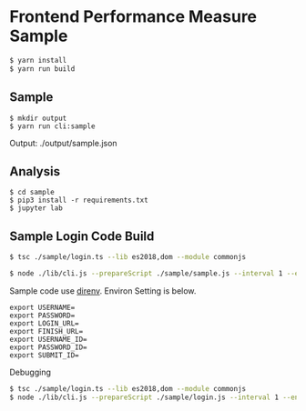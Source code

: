 # Frontend Performance Measure Sample

```sh
$ yarn install
$ yarn run build
```

## Sample

```
$ mkdir output
$ yarn run cli:sample
```

Output: ./output/sample.json

## Analysis

```
$ cd sample
$ pip3 install -r requirements.txt
$ jupyter lab
```

## Sample Login Code Build

```sh
$ tsc ./sample/login.ts --lib es2018,dom --module commonjs
```

```sh
$ node ./lib/cli.js --prepareScript ./sample/sample.js --interval 1 --end 10 --output ./output/sample.json
```

Sample code use [direnv](https://github.com/direnv/direnv).
Environ Setting is below.

```.env
export USERNAME=
export PASSWORD=
export LOGIN_URL=
export FINISH_URL=
export USERNAME_ID=
export PASSWORD_ID=
export SUBMIT_ID=
```

Debugging


```sh
$ tsc ./sample/login.ts --lib es2018,dom --module commonjs
$ node ./lib/cli.js --prepareScript ./sample/login.js --interval 1 --end 10 --output ./output/sample.json
```